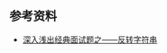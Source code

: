 



## 参考资料

- [深入浅出经典面试题之——反转字符串](http://johntsai.work/2016/06/22/%E6%B7%B1%E5%85%A5%E6%B5%85%E5%87%BA%E7%BB%8F%E5%85%B8%E9%9D%A2%E8%AF%95%E9%A2%98%E4%B9%8B%E2%80%94%E2%80%94%E5%8F%8D%E8%BD%AC%E5%AD%97%E7%AC%A6%E4%B8%B2/)